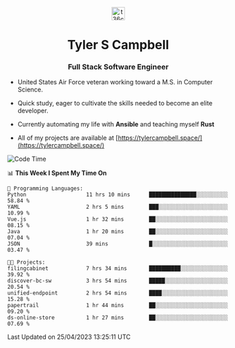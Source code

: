 <p align="center">
<a href="https://www.linkedin.com/in/t36campbell" target="blank"><img align="center" src="https://ik.imagekit.io/t36campbell/Portfolio/linkedin.png.original_m8bbGgPh6.png" alt="t36campbell" height="30" width="30" /></a>
</p>
<h1 align="center">Tyler S Campbell</h1>
<h3 align="center">Full Stack Software Engineer</h3>

* United States Air Force veteran working toward a M.S. in Computer Science.

* Quick study, eager to cultivate the skills needed to become an elite developer.

* Currently automating my life with **Ansible** and teaching myself **Rust**

* All of my projects are available at [https://tylercampbell.space/](https://tylercampbell.space/)

<!--START_SECTION:waka-->
![Code Time](http://img.shields.io/badge/Code%20Time-2%2C420%20hrs%2051%20mins-blue)

📊 **This Week I Spent My Time On** 

```text
💬 Programming Languages: 
Python                   11 hrs 10 mins      ███████████████░░░░░░░░░░   58.84 % 
YAML                     2 hrs 5 mins        ███░░░░░░░░░░░░░░░░░░░░░░   10.99 % 
Vue.js                   1 hr 32 mins        ██░░░░░░░░░░░░░░░░░░░░░░░   08.15 % 
Java                     1 hr 20 mins        ██░░░░░░░░░░░░░░░░░░░░░░░   07.04 % 
JSON                     39 mins             █░░░░░░░░░░░░░░░░░░░░░░░░   03.47 % 

🐱‍💻 Projects: 
filingcabinet            7 hrs 34 mins       ██████████░░░░░░░░░░░░░░░   39.92 % 
discover-bc-sw           3 hrs 54 mins       █████░░░░░░░░░░░░░░░░░░░░   20.54 % 
unified-endpoint         2 hrs 54 mins       ████░░░░░░░░░░░░░░░░░░░░░   15.28 % 
papertrail               1 hr 44 mins        ██░░░░░░░░░░░░░░░░░░░░░░░   09.20 % 
ds-online-store          1 hr 27 mins        ██░░░░░░░░░░░░░░░░░░░░░░░   07.69 % 
```


 Last Updated on 25/04/2023 13:25:11 UTC
<!--END_SECTION:waka-->
